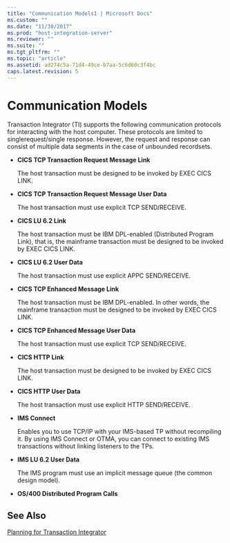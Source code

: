 ```yaml
---
title: "Communication Models1 | Microsoft Docs"
ms.custom: ""
ms.date: "11/30/2017"
ms.prod: "host-integration-server"
ms.reviewer: ""
ms.suite: ""
ms.tgt_pltfrm: ""
ms.topic: "article"
ms.assetid: ad274c5a-71d4-49ce-b7aa-5c6d60c3f4bc
caps.latest.revision: 5
---
```

# Communication Models
Transaction Integrator (TI) supports the following communication protocols for interacting with the host computer. These protocols are limited to singlerequest/single response. However, the request and response can consist of multiple data segments in the case of unbounded recordsets.  
  
-   **CICS TCP Transaction Request Message Link**  
  
     The host transaction must be designed to be invoked by EXEC CICS LINK.  
  
-   **CICS TCP Transaction Request Message User Data**  
  
     The host transaction must use explicit TCP SEND/RECEIVE.  
  
-   **CICS LU 6.2 Link**  
  
     The host transaction must be IBM DPL-enabled (Distributed Program Link), that is, the mainframe transaction must be designed to be invoked by EXEC CICS LINK.  
  
-   **CICS LU 6.2 User Data**  
  
     The host transaction must use explicit APPC SEND/RECEIVE.  
  
-   **CICS TCP Enhanced  Message Link**  
  
     The host transaction must be IBM DPL-enabled. In other words, the mainframe transaction must be designed to be invoked by EXEC CICS LINK.  
  
-   **CICS TCP Enhanced Message User Data**  
  
     The host transaction must use explicit TCP SEND/RECEIVE.  
  
-   **CICS HTTP Link**  
  
     The host transaction must be designed to be invoked by EXEC CICS LINK.  
  
-   **CICS HTTP User Data**  
  
     The host transaction must use explicit HTTP  SEND/RECEIVE.  
  
-   **IMS Connect**  
  
     Enables you to use TCP/IP with your IMS-based TP without recompiling it. By using IMS Connect or OTMA, you can connect to existing IMS transactions without linking listeners to the TPs.  
  
-   **IMS LU 6.2 User Data**  
  
     The IMS program must use an implicit message queue (the common design model).  
  
-   **OS/400 Distributed Program Calls**  
  
## See Also  
 [Planning for Transaction Integrator](../core/planning-for-transaction-integrator1.md)